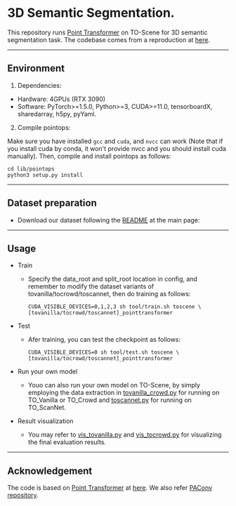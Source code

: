 # 3D Semantic Segmentation.
This repository runs [Point Transformer](https://arxiv.org/abs/2012.09164) on TO-Scene for 3D semantic segmentation task.
The codebase comes from a reproduction at [here](https://github.com/POSTECH-CVLab/point-transformer).

---
## Environment

1. Dependencies:
- Hardware: 4GPUs (RTX 3090)
- Software: PyTorch>=1.5.0, Python>=3, CUDA>=11.0, tensorboardX, sharedarray, h5py, pyYaml.

2. Compile pointops:

Make sure you have installed `gcc` and `cuda`, and `nvcc` can work (Note that if you install cuda by conda, it won't provide nvcc and you should install cuda manually). Then, compile and install pointops as follows:
```
cd lib/pointops
python3 setup.py install
```

---
## Dataset preparation
- Download our dataset following the [README](../README.md) at the main page:
---

## Usage
- Train

  - Specify the data_root and split_root location in config, and remember to modify the dataset variants of tovanilla/tocrowd/toscannet, then do training as follows:

    ```
    CUDA_VISIBLE_DEVICES=0,1,2,3 sh tool/train.sh toscene \
    [tovanilla/tocrowd/toscannet]_pointtransformer
    ```

- Test

  - Afer training, you can test the checkpoint as follows:

    ```
    CUDA_VISIBLE_DEVICES=0 sh tool/test.sh toscene \ 
    [tovanilla/tocrowd/toscannet]_pointtransformer
    ```

- Run your own model
  - Youo can also run your own model on TO-Scene, by simply employing the data extraction in [tovanilla_crowd.py](./util/tovanilla_crowd.py) for running on TO_Vanilla or TO_Crowd and [toscannet.py](./util/toscannet.py) for running on TO_ScanNet.

- Result visualization
  - You may refer to [vis_tovanilla.py](./vis_vanilla.py) and [vis_tocrowd.py](./vis_tocrowd.py) for visualizing the final evaluation results.

---
## Acknowledgement
The code is based on [Point Transformer](https://arxiv.org/abs/2012.09164) at [here](https://github.com/POSTECH-CVLab/point-transformer).
We also refer [PAConv repository](https://github.com/CVMI-Lab/PAConv).
